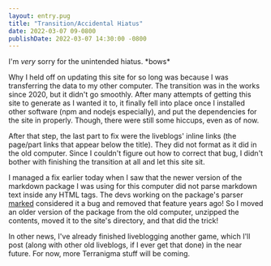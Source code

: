 ```yaml
---
layout: entry.pug
title: "Transition/Accidental Hiatus"
date: 2022-03-07 09-0800
publishDate: 2022-03-07 14:30:00 -0800
---
```


I'm *very* sorry for the unintended hiatus. \*bows\*

Why I held off on updating this site for so long was because I was transferring the data to my other computer. The transition was in the works since 2020, but it didn't go smoothly. After many attempts of getting this site to generate as I wanted it to, it finally fell into place once I installed other software (npm and nodejs especially), and put the dependencies for the site in properly. Though, there were still some hiccups, even as of now.

After that step, the last part to fix were the liveblogs' inline links (the page/part links that appear below the title). They did not format as it did in the old computer. Since I couldn't figure out how to correct that bug, I didn't bother with finishing the transition at all and let this site sit.

I managed a fix earlier today when I saw that the newer version of the markdown package I was using for this computer did not parse markdown text inside any HTML tags. The devs working on the package's parser [marked](https://github.com/markedjs/marked) considered it a bug and removed that feature years ago! So I moved an older version of the package from the old computer, unzipped the contents, moved it to the site's directory, and that did the trick!

In other news, I've already finished liveblogging another game, which I'll post (along with other old liveblogs, if I ever get that done) in the near future. For now, more Terranigma stuff will be coming.